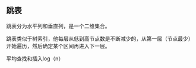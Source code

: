 ## 跳表

跳表分为水平列和垂直列，是一个二维集合。

跳表类似于树索引，他每层从低到高节点数是不断减少的，从第一层（节点最少）开始遍历，然后确定某个区间再进入下一层。

平均查找和插入log（n）